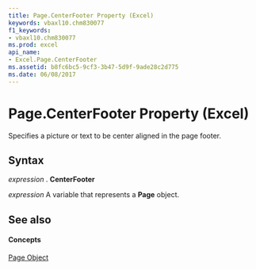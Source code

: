 ```yaml
---
title: Page.CenterFooter Property (Excel)
keywords: vbaxl10.chm830077
f1_keywords:
- vbaxl10.chm830077
ms.prod: excel
api_name:
- Excel.Page.CenterFooter
ms.assetid: b8fc6bc5-9cf3-3b47-5d9f-9ade28c2d775
ms.date: 06/08/2017
---
```



# Page.CenterFooter Property (Excel)

Specifies a picture or text to be center aligned in the page footer.


## Syntax

 _expression_ . **CenterFooter**

 _expression_ A variable that represents a **Page** object.


## See also


#### Concepts


[Page Object](Excel.Page.md)

